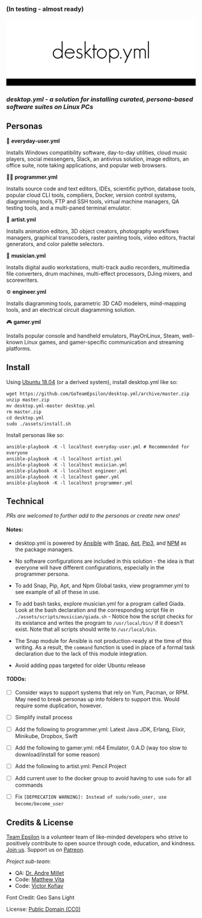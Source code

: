 ### (In testing - almost ready)

![IMG](./assets/images/banner.png)

### *desktop.yml - a solution for installing curated, persona-based software suites on Linux PCs*

## Personas

🧑 **everyday-user.yml**

Installs Windows compatibility software, day-to-day utilities, cloud music players, social messengers, Slack, an antivirus solution, image editors, an office suite, note taking applications, and popular web browsers.

👩‍💻 **programmer.yml**

Installs source code and text editors, IDEs, scientific python, database tools, popular cloud CLI tools, compiliers, Docker, version control systems, diagramming tools, FTP and SSH tools, virtual machine managers, QA testing tools, and a multi-paned terminal emulator.
 
🎨 **artist.yml**

Installs animation editors, 3D object creators, photography workflows managers, graphical transcoders, raster painting tools, video editors, fractal generators, and color palette selectors.

🎼 **musician.yml**

Installs digital audio workstations, multi-track audio recorders, multimedia file converters, drum machines, multi-effect processors, DJing mixers, and scorewriters.

⚙️ **engineer.yml**

Installs diagramming tools, parametric 3D CAD modelers, mind-mapping tools, and an electrical 
circuit diagramming solution.

🎮 **gamer.yml**

Installs popular console and handheld emulators, PlayOnLinux, Steam, well-known Linux games, and gamer-specific communication and streaming platforms.

## Install

Using [Ubuntu 18.04](https://www.ubuntu.com/) (or a derived system), install desktop.yml like so:

```
wget https://github.com/GoTeamEpsilon/desktop.yml/archive/master.zip
unzip master.zip
mv desktop.yml-master desktop.yml
rm master.zip
cd desktop.yml
sudo ./assets/install.sh
```

Install personas like so:
```
ansible-playbook -K -l localhost everyday-user.yml # Recommended for everyone
ansible-playbook -K -l localhost artist.yml
ansible-playbook -K -l localhost musician.yml
ansible-playbook -K -l localhost engineer.yml
ansible-playbook -K -l localhost gamer.yml
ansible-playbook -K -l localhost programmer.yml
```

## Technical

_PRs are welcomed to further add to the personas or create new ones!_

#### Notes:

  - desktop.yml is powered by [Ansible](https://www.ansible.com/) with [Snap](https://snapcraft.io/), [Apt](https://wiki.debian.org/Apt), [Pip3](https://pip.pypa.io/en/stable/), and [NPM](https://www.npmjs.com/) as the package managers.

  - No software configurations are included in this solution - the idea is that everyone will have different configurations, especially in the programmer persona.

  - To add Snap, Pip, Apt, and Npm Global tasks, view programmer.yml to see example of all of these in use.

  - To add bash tasks, explore musician.yml for a program called Giada. Look at the bash declaration and the corresponding script file in `./assets/scripts/musician/giada.sh` - Notice how the script checks for its existance and writes the program to `/usr/local/bin/` if it doesn't exist. Note that all scripts should write to `/usr/local/bin`.

  - The Snap module for Ansible is not production-ready at the time of this writing. As a result, the `command` function is used in place of a formal task declaration due to the lack of this module integration.

  - Avoid adding ppas targeted for older Ubuntu release

#### TODOs:

- [ ] Consider ways to support systems that rely on Yum, Pacman, or RPM. May need to break personas up into folders to support this. Would require some duplication, however.

- [ ] Simplify install process

- [ ] Add the following to programmer.yml: Latest Java JDK, Erlang, Elixir, Minikube, Dropbox, Swift

- [ ] Add the following to gamer.yml: n64 Emulator, 0.A.D (way too slow to download/install for some reason) 

- [ ] Add the following to artist.yml: Pencil Project

- [ ] Add current user to the docker group to avoid having to use `sudo` for all commands

- [ ] Fix `[DEPRECATION WARNING]: Instead of sudo/sudo_user, use become/become_user`

## Credits & License

[Team Epsilon](https://github.com/GoTeamEpsilon/purpose) is a volunteer team of like-minded developers who strive to positively contribute to open source through code, education, and kindness. [Join us](https://github.com/GoTeamEpsilon/purpose/issues/new). Support us on [Patreon](https://www.patreon.com/matthewvita).

_Project sub-team:_
- QA: [Dr. Andre Millet](https://github.com/andremillet)
- Code: [Matthew Vita](https://github.com/matthewvita)
- Code: [Victor Kofiav](https://github.com/kofiav)

Font Credit: Geo Sans Light

License: [Public Domain (CC0)](./assets/legal/LICENSE)
